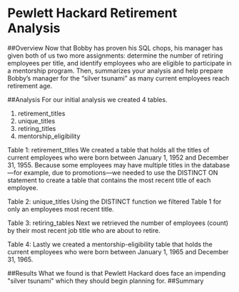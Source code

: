 # Pewlett Hackard Retirement Analysis 

##Overview 
Now that Bobby has proven his SQL chops, his manager has given both of us two more assignments: determine the number of retiring employees per title, and identify employees who are eligible to participate in a mentorship program. Then, summarizes your analysis and help prepare Bobby’s manager for the “silver tsunami” as many current employees reach retirement age.

##Analysis 
For our initial analysis we created 4 tables.
1. retirement_titles
2. unique_titles
3. retiring_titles
4. mentorship_eligibility 

Table 1: retirement_titles 
We created a table that holds all the titles of current employees who were born between January 1, 1952 and December 31, 1955. Because some employees may have multiple titles in the database—for example, due to promotions—we needed to use the DISTINCT ON statement to create a table that contains the most recent title of each employee.

Table 2: unique_titles 
Using the DISTINCT function we filtered Table 1 for only an employees most recent title.

Table 3: retiring_tables 
Next we retrieved the number of employees (count) by their most recent job title who are about to retire. 

Table 4: 
Lastly we created a mentorship-eligibility table that holds the current employees who were born between January 1, 1965 and December 31, 1965.

##Results 
What we found is that Pewlett Hackard does face an impending "silver tsunami" which they should begin planning for. 
##Summary 
